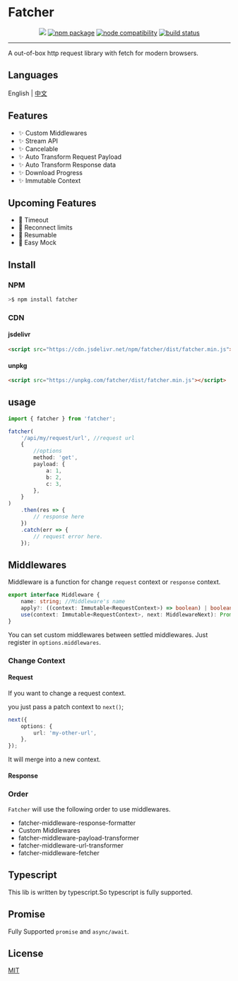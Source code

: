 # Fatcher

<center>

[![](https://data.jsdelivr.com/v1/package/npm/fatcher/badge?style=rounded)](https://www.jsdelivr.com/package/npm/fatcher)
<a href="https://npmjs.com/package/fatcher"><img src="https://img.shields.io/npm/v/fatcher.svg" alt="npm package"></a>
<a href="https://nodejs.org/en/about/releases/"><img src="https://img.shields.io/node/v/fatcher.svg" alt="node compatibility"></a>
<a href="https://github.com/fanhaoyuan/fatcher/actions/workflows/release.yml"><img src="https://github.com/fanhaoyuan/fatcher/actions/workflows/release.yml/badge.svg?branch=master" alt="build status"></a>

</center>

---

A out-of-box http request library with fetch for modern browsers.

## Languages

English | [中文](./README.CN.md)

## Features

-   ✨ Custom Middlewares
-   ✨ Stream API
-   ✨ Cancelable
-   ✨ Auto Transform Request Payload
-   ✨ Auto Transform Response data
-   ✨ Download Progress
-   ✨ Immutable Context

## Upcoming Features

-   🌱 Timeout
-   🌱 Reconnect limits
-   🌱 Resumable
-   🌱 Easy Mock

## Install

### NPM

```bash
>$ npm install fatcher
```

### CDN

#### jsdelivr

```html
<script src="https://cdn.jsdelivr.net/npm/fatcher/dist/fatcher.min.js"></script>
```

#### unpkg

```html
<script src="https://unpkg.com/fatcher/dist/fatcher.min.js"></script>
```

## usage

```ts
import { fatcher } from 'fatcher';

fatcher(
    '/api/my/request/url', //request url
    {
        //options
        method: 'get',
        payload: {
            a: 1,
            b: 2,
            c: 3,
        },
    }
)
    .then(res => {
        // response here
    })
    .catch(err => {
        // request error here.
    });
```

## Middlewares

Middleware is a function for change `request` context or `response` context.

```ts
export interface Middleware {
    name: string; //Middleware's name
    apply?: ((context: Immutable<RequestContext>) => boolean) | boolean; //Should middleware apply.
    use(context: Immutable<RequestContext>, next: MiddlewareNext): Promise<Response> | Response; //Handler of middleware
}
```

You can set custom middlewares between settled middlewares. Just register in `options.middlewares`.

### Change Context

#### Request

If you want to change a request context.

you just pass a patch context to `next()`;

```ts
next({
    options: {
        url: 'my-other-url',
    },
});
```

It will merge into a new context.

#### Response

### Order

`Fatcher` will use the following order to use middlewares.

-   fatcher-middleware-response-formatter
-   Custom Middlewares
-   fatcher-middleware-payload-transformer
-   fatcher-middleware-url-transformer
-   fatcher-middleware-fetcher

## Typescript

This lib is written by typescript.So typescript is fully supported.

## Promise

Fully Supported `promise` and `async/await`.

## License

[MIT](./LICENSE)
